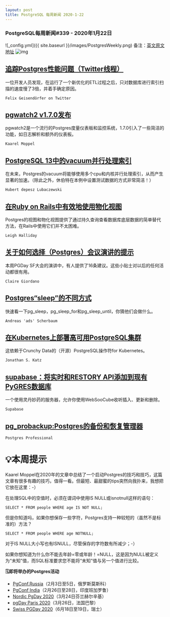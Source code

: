 ```yaml
---
layout: post
title: PostgreSQL 每周新闻 2020-1-22
---
```

### PostgreSQL每周新闻#339 - 2020年1月22日
![_config.yml]({{ site.baseurl }}/images/PostgresWeekly.png)
备注：[英文原文地址](https://postgresweekly.com/issues/339)
![img](https://res.cloudinary.com/cpress/image/upload/w_1280,e_sharpen:60/xpyf1wye3qouyslhgaz7.jpg)

## [追踪Postgres性能问题（Twitter线程）](https://postgresweekly.com/link/82620/web)
一位开发人员发现，在运行了一个新优化的ETL过程之后，只对数据库进行索引扫描的速度慢了3倍，并着手确定原因。

`Felix Geisendörfer on Twitter `

## [pgwatch2 v1.7.0发布](https://postgresweekly.com/link/82621/web)
pgwatch2是一个流行的Postgres度量仪表板和监控系统，1.7.0引入了一些简洁的功能，如日志解析和额外的仪表板。

`Kaarel Moppel `

## [PostgreSQL 13中的vacuum并行处理索引](https://postgresweekly.com/link/82624/web)
在未来，Postgres的vacuum将能够使用多个cpu和内核并行处理索引，从而产生显著的加速。（除此之外，休伯特在本例中设置测试数据的方式非常简洁！）

`Hubert depesz Lubaczewski `

## [在Ruby on Rails中有效地使用物化视图](https://postgresweekly.com/link/82625/web)
Postgres的视图和物化视图提供了通过持久查询查看数据库底层数据的简单替代方法，在Rails中使用它们并不太困难。


`Leigh Halliday `
## [关于如何选择（Postgres）会议演讲的提示](https://postgresweekly.com/link/82626/web)
本周PGDay SF大会的演讲中，有人提供了16条建议。这些小贴士对以后的任何活动都很有用。


`Claire Giordano `
## [Postgres“sleep”的不同方式](https://postgresweekly.com/link/82628/web)
快速看一下pg_sleep，pg_sleep_for和pg_sleep_until，你猜他们会做什么。

`Andreas 'ads' Scherbaum `



## [在Kubernetes上部署高可用PostgreSQL集群](https://postgresweekly.com/link/82630/web)
这依赖于Crunchy Data的（开源）PostgreSQL操作符for Kubernetes。


`Jonathan S. Katz `
## [supabase：将实时和RESTORY API添加到现有PyGRES数据库](https://postgresweekly.com/link/82632/web)
一个使用灵丹妙药的服务器，允许你使用WebSooCube收听插入、更新和删除。

`Supabase `

## [pg_probackup:Postgres的备份和恢复管理器](https://postgresweekly.com/link/82633/web)


`Postgres Professional `
# 💡本周提示


Kaarel Moppel在2020年的文章中总结了一个启动Postgres的技巧和技巧，这篇文章有很多有趣的技巧，值得一看。但最短、最甜蜜的tips突然向我扑来，我想把它放在这里：-）


在处理SQL中的空值时，必须在谓词中使用IS NULL或isnotnull这样的语句：


```
SELECT * FROM people WHERE age IS NOT NULL;
```


但是你知道吗，如果你想保存一些字符，Postgres支持一种较短的（虽然不是标准的）方法？


```
SELECT * FROM people WHERE age NOTNULL;
```


对于IS NULL大小写也有ISNULL，尽管保存的字符数有所减少；-）


如果你想知道为什么你不能去年龄=零或年龄！=NULL，这是因为NULL被定义为“未知”值，而SQL标准要求您不能将“未知”值与另一个值进行比较。


**🗓即将举办的Postgres活动**
- [PgConf.Russia](https://postgresweekly.com/link/82636/web)（2月3日至5日，俄罗斯莫斯科）
- [PgConf India](https://postgresweekly.com/link/82637/web)（2月26日至28日，印度班加罗鲁）
- [Nordic PgDay 2020](https://postgresweekly.com/link/82638/web)（3月24日芬兰赫尔辛基）
- [pgDay Paris 2020](https://postgresweekly.com/link/82639/web)（3月26日，法国巴黎）
- [Swiss PGDay 2020](https://postgresweekly.com/link/82641/web)（6月18日至19日，瑞士）
